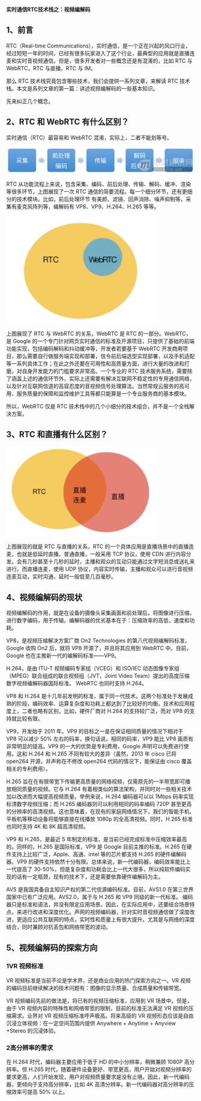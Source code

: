 **实时通信RTC技术栈之：视频编解码**

## 1、前言


RTC（Real-time Communications），实时通信，是一个正在兴起的风口行业，经过短短一年的时间，已经有很多玩家进入了这个行业，最典型的应用就是直播连麦和实时音视频通信。但是，很多开发者对一些概念还是有混淆的，比如 RTC 与 WebRTC，RTC 与直播，RTC 与 IM。

那么 RTC 技术栈究竟包含哪些技术，我们会提供一系列文章，来解读 RTC 技术栈。本文是系列文章的第一篇：讲述视频编解码的一些基本知识。

先来纠正几个概念。

## 2、RTC 和 WebRTC 有什么区别？


实时通信（RTC）最容易和 WebRTC 混淆，实际上，二者不能划等号。



![实时通信RTC技术栈之：视频编解码_11.png](imgs/203211c0q1mg0omzi5u05x.png)



RTC 从功能流程上来说，包含采集、编码、前后处理、传输、解码、缓冲、渲染等很多环节，上图展现了一次 RTC 通信的简要流程。每一个细分环节，还有更细分的技术模块。比如，前后处理环节 有美颜、滤镜、回声消除、噪声抑制等，采集有麦克风阵列等，编解码有 VP8、VP9、H.264、H.265 等等。



![实时通信RTC技术栈之：视频编解码_2.png](imgs/203104v99mt9hj9r92arja.png)



上图展现了 RTC 与 WebRTC 的关系，WebRTC 是 RTC 的一部分。WebRTC，是 Google 的一个专门针对网页实时通信的标准及开源项目，只提供了基础的前端功能实现，包括编码解码和抖动缓冲等，开发者若要基于 WebRTC 开发商用项目，那么需要自行做服务端实现和部署，信令前后端选型实现部署，以及手机适配等一系列具体工作；在此之外还要在可用性和高质量方面，进行大量的改进和打磨，对自身开发能力的门槛要求非常高。一个专业的 RTC 技术服务系统，需要除了涵盖上述的通信环节外，实际上还需要有解决互联网不稳定性的专用通信网络，以及针对互联网信道的高容忍度的音视频信号处理算法。当然常规云服务的高可用、服务质量的保障和监控维护工具等都只能算是一个专业服务商的基本模块。

所以，WebRTC 仅是 RTC 技术栈中的几个小细分的技术组合，并不是一个全栈解决方案。

## 3、RTC 和直播有什么区别？



![实时通信RTC技术栈之：视频编解码_3.png](imgs/203104wuzkktczz15turka.png)



上图展现的就是 RTC 与直播的关系，RTC 的一个具体应用是直播场景中的直播连麦，也就是低延时直播。普通直播，一般采用 TCP 协议，使用 CDN 进行内容分发，会有几秒甚至十几秒的延时，主播和观众的互动只能通过文字短消息或送礼来进行。而直播连麦，使用 UDP 协议，内容实时传输，主播和观众可以进行音视频连麦互动，实时沟通，延时一般低至几百毫秒。

## 4、视频编解码的现状


视频编解码的作用，就是在设备的摄像头采集画面和前处理后，将图像进行压缩，进行数字编码，用于传输。编解码器的优劣基本在于：压缩效率的高低，速度和功耗。

VP8，是视频压缩解决方案厂商 On2 Technologies 的第八代视频编解码标准，Google 收购 On2 后，就将 VP8 开源了，并且将其应用到 WebRTC 中。目前，Google 也在主推新一代的编解码标准——VP9。

H.264，是由 ITU-T 视频编码专家组（VCEG）和 ISO/IEC 动态图像专家组（MPEG）联合组成的联合视频组（JVT，Joint Video Team）提出的高度压缩数字视频编解码器国际标准。 WebRTC 也同时支持 H.264。

VP8 和 H.264 是十几年前发明的标准，属于同一代技术。这两个标准处于发展成熟的阶段，编码效率、运算复杂度和功耗上都达到了比较好的均衡。技术和应用程度上，二者也略有区别，比如，硬件厂商对 H.264 的支持较广泛，而对 VP8 的支持就比较有限。

VP9，开发始于 2011 年。VP9 的目标之一是在保证相同质量的情况下相对于 VP8 可以减少 50% 左右的码率，换句话说，相同的码率，VP9 能比 VP8 画质有非常明显的提高。VP9 的一大的优势是专利费用，Google 声明可以免费进行使用。这和 H.264 和 H.265 不同有较大的差异（虽然，2013 年 cisco 已将 open264 开源，并声称在不修改 open264 代码的情况下，能保证由 cisco 覆盖相关的专利费用）。

H.265 旨在在有限带宽下传输更高质量的网络视频，仅需原先的一半带宽即可播放相同质量的视频。它与 H.264 有着相类似的算法架构，并同时对一些相关技术加以改进而大幅提高视频质量。举例来说，H.264 编码器可以以 1Mbps 码率实现标清数字视频压缩；而 H.265 编码器则可以利用相同的码率编码 720P 甚至更高的分辨率的高清视频。这也意味着，在现有的家庭网络情况下，我们的智能手机、平板机等移动设备将能够直接在线播放 1080p 的全高清视频。同时，H.265 标准也同时支持 4K 和 8K 超高清视频。

VP9 和 H.265，是最近 5 年制定的标准，是当前已经完成标准中压缩效率最高的。同样的，H.265 是国际标准，VP9 是 Google 目前主推的标准。H.265 在硬件支持上比较广泛，Apple、高通、intel 等的芯片都支持 H.265 的硬件编解码器。VP9 的硬件支持依然十分有限。总体来说，新一代编码器，编码效率能比上一代提高了 30-50%，但是复杂度和功耗会比上一代大很多，所以纯软件编码实现的话有一定瓶颈，现有的技术下，还是需要依靠硬件编解码为主。

AVS 是我国具备自主知识产权的第二代信源编码标准。目前，AVS1.0 在第三世界国家中已有广泛应用。AVS2.0，属于与 H.265 和 VP9 同级的新一代标准。
编码器只是标准和语法，并没有限定应用场景。因此，在实际应用中，还要结合场景特点，来进行改进和深度优化。声网的视频编码器，针对实时音视频通信做了深度改进，更适应公共互联网的特点，实时性和质量上有很大提升。尤其是与网络的深度结合，同时兼顾对抗丢包和网络带宽的波动。

## 5、视频编解码的探索方向



### 1VR 视频标准


VR 视频标准是当前不论是学术界，还是商业应用的热门探索方向之一。VR 视频的编码目前继续解决的技术问题有：图像的显示质量、合成质量和传输带宽。

VR 视频编码先前的做法是，将已有的视频压缩标准，应用到 VR 场景中。但是，由于 VR 视频内容的特殊性和网络带宽的限制，目前的标准无法满足 VR 视频的压缩需求。业界对 VR 视频压缩标准呼声极高。将来高级的 VR 视频形态应该是自由沉浸立体视频：在一定空间范围内提供 Anywhere + Anytime + Anyview +Stereo 的沉浸体验。



### 2高分辨率的需求


在 H.264 时代，编码器主要应用于低于 HD 的中小分辨率，稍微兼顾 1080P 高分辨率。但 H.265 时代，随着硬件设备更好、带宽更高，用户开始对视频分辨率的要求更高，人们开始发现，用户对视频质量要求是没有止境。因此，新一代编码器，更倾向于支持高分辨率，比如 4K 高清分辨率。新一代编码器对高分辨率的压缩效率可提高 50% 以上。